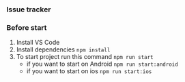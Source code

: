 ### Issue tracker

### Before start

1. Install VS Code
2. Install dependencies `npm install`
3. To start project run this command `npm run start`
   - if you want to start on Android `npm run start:android`
   - if you want to start on ios `npm run start:ios`
